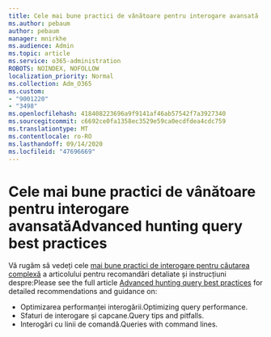 ```yaml
---
title: Cele mai bune practici de vânătoare pentru interogare avansată
ms.author: pebaum
author: pebaum
manager: mnirkhe
ms.audience: Admin
ms.topic: article
ms.service: o365-administration
ROBOTS: NOINDEX, NOFOLLOW
localization_priority: Normal
ms.collection: Adm_O365
ms.custom:
- "9001220"
- "3498"
ms.openlocfilehash: 418408223696a9f9141af46ab57542f7a3927340
ms.sourcegitcommit: c6692ce0fa1358ec3529e59ca0ecdfdea4cdc759
ms.translationtype: MT
ms.contentlocale: ro-RO
ms.lasthandoff: 09/14/2020
ms.locfileid: "47696669"
---
```

# <a name="advanced-hunting-query-best-practices"></a><span data-ttu-id="9d849-102">Cele mai bune practici de vânătoare pentru interogare avansată</span><span class="sxs-lookup"><span data-stu-id="9d849-102">Advanced hunting query best practices</span></span>

<span data-ttu-id="9d849-103">Vă rugăm să vedeți cele [mai bune practici de interogare pentru căutarea complexă](https://docs.microsoft.com/windows/security/threat-protection/microsoft-defender-atp/advanced-hunting-best-practices#optimize-query-performance) a articolului pentru recomandări detaliate și instrucțiuni despre:</span><span class="sxs-lookup"><span data-stu-id="9d849-103">Please see the full article [Advanced hunting query best practices](https://docs.microsoft.com/windows/security/threat-protection/microsoft-defender-atp/advanced-hunting-best-practices#optimize-query-performance) for detailed recommendations and guidance on:</span></span>
- <span data-ttu-id="9d849-104">Optimizarea performanței interogării.</span><span class="sxs-lookup"><span data-stu-id="9d849-104">Optimizing query performance.</span></span>
- <span data-ttu-id="9d849-105">Sfaturi de interogare și capcane.</span><span class="sxs-lookup"><span data-stu-id="9d849-105">Query tips and pitfalls.</span></span>
- <span data-ttu-id="9d849-106">Interogări cu linii de comandă.</span><span class="sxs-lookup"><span data-stu-id="9d849-106">Queries with command lines.</span></span>


